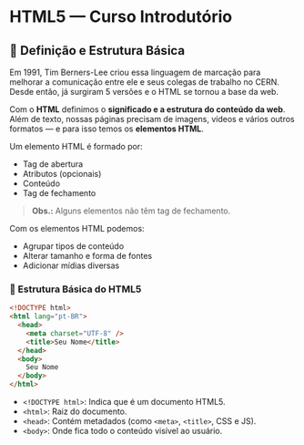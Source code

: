 # HTML5 — Curso Introdutório

## 📖 Definição e Estrutura Básica

Em 1991, Tim Berners-Lee criou essa linguagem de marcação para melhorar a comunicação entre ele e seus colegas de trabalho no CERN. Desde então, já surgiram 5 versões e o HTML se tornou a base da web.

Com o **HTML** definimos o **significado e a estrutura do conteúdo da web**. Além de texto, nossas páginas precisam de imagens, vídeos e vários outros formatos — e para isso temos os **elementos HTML**.

Um elemento HTML é formado por:
- Tag de abertura
- Atributos (opcionais)
- Conteúdo
- Tag de fechamento

> **Obs.:** Alguns elementos não têm tag de fechamento.

Com os elementos HTML podemos:
- Agrupar tipos de conteúdo
- Alterar tamanho e forma de fontes
- Adicionar mídias diversas

### 🧱 Estrutura Básica do HTML5

```html
<!DOCTYPE html>
<html lang="pt-BR">
  <head>
    <meta charset="UTF-8" />
    <title>Seu Nome</title>
  </head>
  <body>
    Seu Nome
  </body>
</html>
```

- `<!DOCTYPE html>`: Indica que é um documento HTML5.
- `<html>`: Raiz do documento.
- `<head>`: Contém metadados (como `<meta>`, `<title>`, CSS e JS).
- `<body>`: Onde fica todo o conteúdo visível ao usuário.
